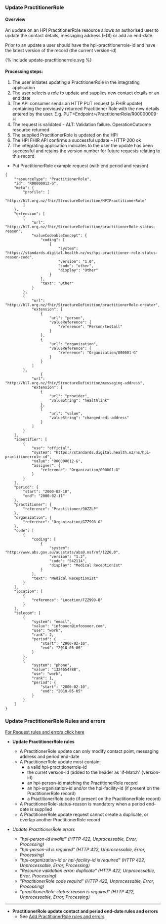 


### Update PractitionerRole

#### Overview

An update on an HPI PractitionerRole resource allows an authorised user to update the contact details, messaging address (EDI) or add an end-date.

Prior to an update a user should have the hpi-practitionerrole-id and have the latest version of the record (the current version-id)

<div>
{% include update-practitionerrole.svg %}
</div>

#### Processing steps:

1.	The user initiates updating a PractitionerRole in the integrating application
2.	The user selects a role to update and supplies new contact details or an end date
3.	The API consumer sends an HTTP PUT request (a FHIR update) containing the previously returned Practitioner Role with the new details entered by the user. E.g. PUT\<Endpoint>/PractitionerRole/R00000009-H
4.	The request is validated - ALT: Validation failure. OperationOutcome resource returned
5.	The supplied PractitionerRole is updated on the HPI
6.	The HPI FHIR API confirms a successful update – HTTP 200 ok
7.	The integrating application indicates to the user the update has been successful and retains the version number for future requests relating to this record

* Put PractitionerRole example request (with end period and reason):

``` 
{
    "resourceType": "PractitionerRole",
    "id": "R00000012-G",
    "meta": {
        "profile": [
            "http://hl7.org.nz/fhir/StructureDefinition/HPIPractitionerRole"
        ]
    },
    "extension": [
        {
            "url": "http://hl7.org.nz/fhir/StructureDefinition/practitionerRole-status-reason",
            "valueCodeableConcept": {
                "coding": [
                    {
                        "system": "https://standards.digital.health.nz/ns/hpi-practitioner-role-status-reason-code",
                        "version": "1.0",
                        "code": "other",
                        "display": "Other"
                    }
                ],
                "text": "Other"
            }
        },
        {
            "url": "http://hl7.org.nz/fhir/StructureDefinition/practitionerRole-creator",
            "extension": [
                {
                    "url": "person",
                    "valueReference": {
                        "reference": "Person/testall"
                    }
                },
                {
                    "url": "organization",
                    "valueReference": {
                        "reference": "Organization/G00001-G"
                    }
                }
            ]
        },
                {
            "url": "http://hl7.org.nz/fhir/StructureDefinition/messaging-address",
            "extension": [
                {
                    "url": "provider",
                    "valueString": "healthlink"
                },
                {
                    "url": "value",
                    "valueString": "changed-edi-address"
                }
            ]
        }
    ],
    "identifier": [
        {
            "use": "official",
            "system": "https://standards.digital.health.nz/ns/hpi-practitionerrole-id",
            "value": "R00000012-G",
            "assigner": {
                "reference": "Organization/G00001-G"
            }
        }
    ],
    "period": {
        "start": "2000-02-10",
        "end": "2000-02-11"
    },
    "practitioner": {
        "reference": "Practitioner/90ZZLP"
    },
    "organization": {
        "reference": "Organization/GZZ998-G"
    },
    "code": [
        {
            "coding": [
                {
                    "system": "http://www.abs.gov.au/ausstats/abs@.nsf/mf/1220.0",
                    "version": "1.2",
                    "code": "542114",
                    "display": "Medical Receptionist"
                }
            ],
            "text": "Medical Receptionist"
        }
    ],
    "location": [
        {
            "reference": "Location/FZZ999-B"
        }
    ],
    "telecom": [
        {
            "system": "email",
            "value": "infoooor@infooooor.com",
            "use": "work",
            "rank": 2,
            "period": {
                "start": "2000-02-10",
                "end": "2010-05-06"
            }
        },
        {
            "system": "phone",
            "value": "1324654788",
            "use": "work",
            "rank": 1,
            "period": {
                "start": "2000-02-10",
                "end": "2010-05-05"
            }
        }
    ]
}

```

### Update PractitionerRole Rules and errors

[For Request rules and errors click here](/general.html#request-rules-and-errors)

* **Update PractitionerRole rules**
  * A PractitionerRole update can only modify contact point, messaging address and period end-date
  * A PractitionerRole update must contain:
    * a valid hpi-practitionerrole-id
    * the curret version-id (added to the header as 'if-Match' {version-id}
    * an hpi-person-id matching the PractitionerRole record
    * an hpi-organisation-id and/or the hpi-facility-id (if present on the PractitionerRole record)
    * a PractitionerRole code (if present on the PractitionerRole record)
  * A PractitionerRole-status-reason is mandatory when a period end-date is supplied
  * A PractitionerRole update request cannot create a duplicate, or overlap another PractitionerRole record

* _Update PractitionerRole errors_
  * _"hpi-person-id invalid" (HTTP 422, Unprocessable, Error, Processing)_
  * _"hpi-person-id is required" (HTTP 422, Unprocessable, Error, Processing)_
  * _"hpi-organization-id or hpi-facility-id is required" (HTTP 422, Unprocessable, Error, Processing)_
  * _"Resource validation error: duplicate" (HTTP 422, Unprocessable, Error, Processing)_
  * _"PractitionerRole code requird" (HTTP 422, Unprocessable, Error, Processing)_
  * _"practitionerRole-status-reason is required" (HTTP 422, Unprocessable, Error, Processing)_

---

* **PractitionerRole update contact and period end-date rules and errors**
  * See [Add PractitionerRole rules and errors](/addPracRole.html)

